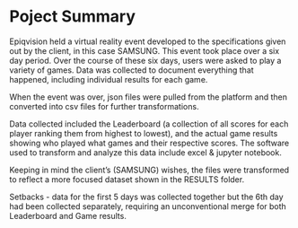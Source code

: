 <h1>Poject Summary</h1>
<p>
Epiqvision held a virtual reality event developed to the specifications given out by the client, in this case SAMSUNG. 
This event took place over a six day period. Over the course of these six days, users were asked to play a variety of games. 
Data was collected to document everything that happened, including individual results for each game.
</p>
<p>
When the event was over, json files were pulled from the platform and then converted into csv files for further transformations. 
</p>
<p>
Data collected included the Leaderboard (a collection of all scores for each player ranking them from highest to lowest), 
and the actual game results showing who played what games and their respective scores. The software used to transform and analyze this data include excel & jupyter notebook. 
</p>
<p>
Keeping in mind the client’s (SAMSUNG) wishes, the files were transformed to reflect a more focused dataset shown in the RESULTS folder. 
</p>
<p>
Setbacks - data for the first 5 days was collected together but the 6th day had been collected separately, requiring an unconventional merge for both Leaderboard and Game results.
</p>